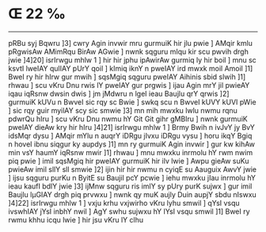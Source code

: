 # Œ 22 ‰
---
pRBu syj Bqwru ]3] cwry Agin invwir mru gurmuiK hir jlu pwie ] AMqir
kmlu pRgwisAw AMimRqu BirAw AGwie ] nwnk sqguru mIqu kir scu pwvih
drgh jwie ]4]20] isrIrwgu mhlw 1 ] hir hir jphu ipAwirAw
gurmiq ly hir boil ] mnu sc ksvtI lweIAY qulIAY pUrY qoil ] kImiq
iknY n pweIAY ird mwxk moil Amoil ]1] BweI ry hir hIrw gur mwih ]
sqsMgiq sqguru pweIAY Aihinis sbid slwih ]1] rhwau ] scu vKru Dnu
rwis lY pweIAY gur prgwis ] ijau Agin mrY jil pwieAY iqau iqRsnw
dwsin dwis ] jm jMdwru n lgeI ieau Baujlu qrY qrwis ]2] gurmuiK kUVu
n BwveI sic rqy sc Bwie ] swkq scu n BwveI kUVY kUVI pWie ] sic
rqy guir myilAY scy sic smwie ]3] mn mih mwxku lwlu nwmu rqnu pdwrQu
hIru ] scu vKru Dnu nwmu hY Git Git gihr gMBIru ] nwnk gurmuiK pweIAY
dieAw kry hir hIru ]4]21] isrIrwgu mhlw 1 ] Brmy Bwih n ivJvY jy
BvY idsMqr dysu ] AMqir mYlu n auqrY iDRgu jIvxu iDRgu vysu ] horu ikqY Bgiq
n hoveI ibnu siqgur ky aupdys ]1] mn ry gurmuiK Agin invwir ] gur kw
kihAw min vsY haumY iqRsnw mwir ]1] rhwau ] mnu mwxku inrmolu hY rwm
nwim piq pwie ] imil sqsMgiq hir pweIAY gurmuiK hir ilv lwie ]
Awpu gieAw suKu pwieAw imil sllY sll smwie ]2] ijin hir hir nwmu
n cyiqE su Aauguix AwvY jwie ] ijsu sqguru purKu n ByitE su Baujil pcY
pcwie ] iehu mwxku jIau inrmolu hY ieau kaufI bdlY jwie ]3] ijMnw
sqguru ris imlY sy pUry purK sujwx ] gur imil Baujlu lµGIAY drgh piq
prvwxu ] nwnk qy muK aujly Duin aupjY sbdu nIswxu ]4]22] isrIrwgu
mhlw 1 ] vxju krhu vxjwirho vKru lyhu smwil ] qYsI vsqu ivswhIAY
jYsI inbhY nwil ] AgY swhu sujwxu hY lYsI vsqu smwil ]1] BweI ry rwmu
khhu icqu lwie ] hir jsu vKru lY clhu
####
